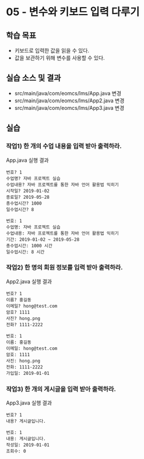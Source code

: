 # 05 - 변수와 키보드 입력 다루기

## 학습 목표

-	키보드로 입력한 값을 읽을 수 있다.
- 값을 보관하기 위해 변수를 사용할 수 있다.

## 실습 소스 및 결과

- src/main/java/com/eomcs/lms/App.java 변경
- src/main/java/com/eomcs/lms/App2.java 변경
- src/main/java/com/eomcs/lms/App3.java 변경

## 실습

### 작업1) 한 개의 수업 내용을 입력 받아 출력하라.

App.java 실행 결과

```
번호? 1
수업명? 자바 프로젝트 실습
수업내용? 자바 프로젝트를 통한 자바 언어 활용법 익히기
시작일? 2019-01-02
종료일? 2019-05-28
총수업시간? 1000
일수업시간? 8

번호: 1
수업명: 자바 프로젝트 실습
수업내용: 자바 프로젝트를 통한 자바 언어 활용법 익히기
기간: 2019-01-02 ~ 2019-05-28
총수업시간: 1000 시간
일수업시간: 8 시간
```

### 작업2) 한 명의 회원 정보를 입력 받아 출력하라.

App2.java 실행 결과

```
번호? 1
이름? 홍길동
이메일? hong@test.com
암호? 1111
사진? hong.png
전화? 1111-2222

번호: 1
이름: 홍길동
이메일: hong@test.com
암호: 1111
사진: hong.png
전화: 1111-2222
가입일: 2019-01-01
```

### 작업3) 한 개의 게시글을 입력 받아 출력하라.

App3.java 실행 결과

```
번호? 1
내용? 게시글입니다.

번호: 1
내용: 게시글입니다.
작성일: 2019-01-01
조회수: 0
```
